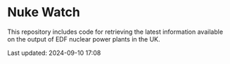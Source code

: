 # Nuke Watch

This repository includes code for retrieving the latest information available on the output of EDF nuclear power plants in the UK.

Last updated: 2024-09-10 17:08